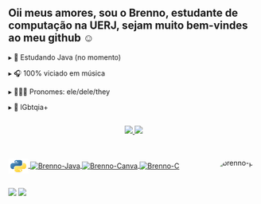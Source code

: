 ## Oii meus amores, sou o Brenno, estudante de computação na UERJ, sejam muito bem-vindes ao meu github ☺


▸ 🦄 Estudando Java (no momento)

▸ 🎧 100% viciado em música

▸ 👨🏾‍💻 Pronomes: ele/dele/they

▸ 🌈 lGbtqia+

##

<div align="center">
  <a href="https://github.com/brennojpg">
  <img height="180em" src="https://github-readme-stats.vercel.app/api?username=brennojpg&show_icons=true&theme=synthwave&include_all_commits=true&count_private=true"/>
  <img height="180em" src="https://github-readme-stats.vercel.app/api/top-langs/?username=brennojpg&layout=compact&langs_count=7&theme=synthwave"/>
</div>
 
  ##
  
<div style="display: inline_block"><br>
  <img align="center" alt="Brenno-Python" height="30" width="40" src="https://raw.githubusercontent.com/devicons/devicon/master/icons/python/python-original.svg">
  <img align="center" alt="Brenno-Java" height="30" width="40"   
src="https://cdn.jsdelivr.net/gh/devicons/devicon/icons/java/java-original.svg">
  <img align="center" alt="Brenno-Canva" height="30" width="40" 
src="https://cdn.jsdelivr.net/gh/devicons/devicon/icons/canva/canva-original.svg">
  <img align="center" alt="Brenno-C" height="30" width="40"
src="https://cdn.jsdelivr.net/gh/devicons/devicon/icons/c/c-original.svg">
  <img align="right" alt="brenno-pic" height="150" style="border-radius:50px;" 
src="https://pbs.twimg.com/media/FKxNFzTXwAEuVnL?format=jpg&name=medium">
</div>
   
  ##
  
 <div>
  <a href="https://instagram.com/brenno.jpg" target="_blank"><img src="https://img.shields.io/badge/-Instagram-%23E4405F?style=for-the-badge&logo=instagram&logoColor=white" target="_blank"></a>
  <a href="https://open.spotify.com/user/12167590652" target="_blank"><img src="https://img.shields.io/badge/Spotify-1ED760?&style=for-the-badge&logo=spotify&logoColor=white"></a> 
  </div>
